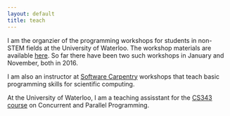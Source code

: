 ```yaml
---
layout: default
title: teach
---
```


I am the organzier of the programming workshops for students in non-STEM fields at the University of Waterloo. 
The workshop materials are available [here](https://github.com/uwpyb/materials).
So far there have been two such workshops in January and November, both in 2016.

I am also an instructor at [Software Carpentry](http://software-carpentry.org/)
workshops that teach basic programming skills for scientific computing.

At the University of Waterloo, I am a teaching assisstant for the <a href="https://www.student.cs.uwaterloo.ca/~cs343/">CS343 course</a> on Concurrent and Parallel Programming.
